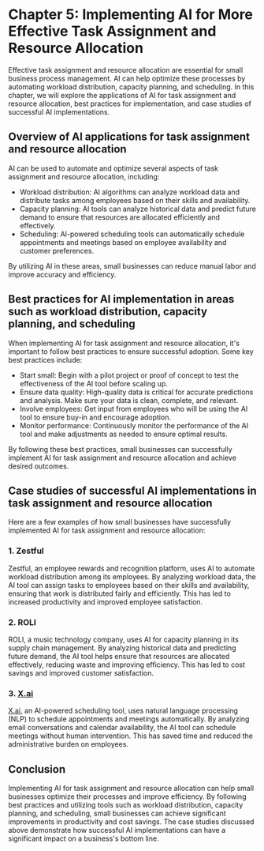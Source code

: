 Chapter 5: Implementing AI for More Effective Task Assignment and Resource Allocation
=====================================================================================

Effective task assignment and resource allocation are essential for small business process management. AI can help optimize these processes by automating workload distribution, capacity planning, and scheduling. In this chapter, we will explore the applications of AI for task assignment and resource allocation, best practices for implementation, and case studies of successful AI implementations.

Overview of AI applications for task assignment and resource allocation
-----------------------------------------------------------------------

AI can be used to automate and optimize several aspects of task assignment and resource allocation, including:

* Workload distribution: AI algorithms can analyze workload data and distribute tasks among employees based on their skills and availability.
* Capacity planning: AI tools can analyze historical data and predict future demand to ensure that resources are allocated efficiently and effectively.
* Scheduling: AI-powered scheduling tools can automatically schedule appointments and meetings based on employee availability and customer preferences.

By utilizing AI in these areas, small businesses can reduce manual labor and improve accuracy and efficiency.

Best practices for AI implementation in areas such as workload distribution, capacity planning, and scheduling
--------------------------------------------------------------------------------------------------------------

When implementing AI for task assignment and resource allocation, it's important to follow best practices to ensure successful adoption. Some key best practices include:

* Start small: Begin with a pilot project or proof of concept to test the effectiveness of the AI tool before scaling up.
* Ensure data quality: High-quality data is critical for accurate predictions and analysis. Make sure your data is clean, complete, and relevant.
* Involve employees: Get input from employees who will be using the AI tool to ensure buy-in and encourage adoption.
* Monitor performance: Continuously monitor the performance of the AI tool and make adjustments as needed to ensure optimal results.

By following these best practices, small businesses can successfully implement AI for task assignment and resource allocation and achieve desired outcomes.

Case studies of successful AI implementations in task assignment and resource allocation
----------------------------------------------------------------------------------------

Here are a few examples of how small businesses have successfully implemented AI for task assignment and resource allocation:

### 1. Zestful

Zestful, an employee rewards and recognition platform, uses AI to automate workload distribution among its employees. By analyzing workload data, the AI tool can assign tasks to employees based on their skills and availability, ensuring that work is distributed fairly and efficiently. This has led to increased productivity and improved employee satisfaction.

### 2. ROLI

ROLI, a music technology company, uses AI for capacity planning in its supply chain management. By analyzing historical data and predicting future demand, the AI tool helps ensure that resources are allocated effectively, reducing waste and improving efficiency. This has led to cost savings and improved customer satisfaction.

### 3. [X.ai](http://X.ai)

[X.ai](http://X.ai), an AI-powered scheduling tool, uses natural language processing (NLP) to schedule appointments and meetings automatically. By analyzing email conversations and calendar availability, the AI tool can schedule meetings without human intervention. This has saved time and reduced the administrative burden on employees.

Conclusion
----------

Implementing AI for task assignment and resource allocation can help small businesses optimize their processes and improve efficiency. By following best practices and utilizing tools such as workload distribution, capacity planning, and scheduling, small businesses can achieve significant improvements in productivity and cost savings. The case studies discussed above demonstrate how successful AI implementations can have a significant impact on a business's bottom line.

